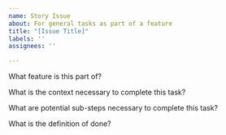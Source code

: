 ```yaml
---
name: Story Issue
about: For general tasks as part of a feature
title: "[Issue Title]"
labels: ''
assignees: ''

---
```


What feature is this part of?

What is the context necessary to complete this task?

What are potential sub-steps necessary to complete this task?

What is the definition of done?
